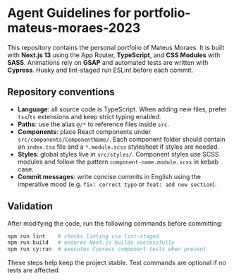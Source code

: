 # Agent Guidelines for portfolio-mateus-moraes-2023

This repository contains the personal portfolio of Mateus Moraes. It is built with **Next.js 13** using the App Router, **TypeScript**, and **CSS Modules** with **SASS**. Animations rely on **GSAP** and automated tests are written with **Cypress**. Husky and lint-staged run ESLint before each commit.

## Repository conventions

- **Language**: all source code is TypeScript. When adding new files, prefer `tsx`/`ts` extensions and keep strict typing enabled.
- **Paths**: use the alias `@/*` to reference files inside `src`.
- **Components**: place React components under `src/components/ComponentName/`. Each component folder should contain an `index.tsx` file and a `*.module.scss` stylesheet if styles are needed.
- **Styles**: global styles live in `src/styles/`. Component styles use SCSS modules and follow the pattern `component-name.module.scss` in kebab case.
- **Commit messages**: write concise commits in English using the imperative mood (e.g. `fix: correct typo` or `feat: add new section`).

## Validation

After modifying the code, run the following commands before committing:

```bash
npm run lint    # checks linting via lint-staged
npm run build   # ensures Next.js builds successfully
npm run cy:run  # executes Cypress component tests when present
```

These steps help keep the project stable. Test commands are optional if no tests are affected.
